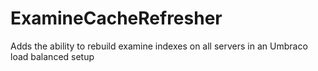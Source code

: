 # ExamineCacheRefresher
Adds the ability to rebuild examine indexes on all servers in an Umbraco load balanced setup
